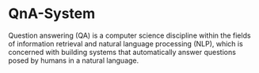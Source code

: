 # QnA-System
Question answering (QA) is a computer science discipline within the fields of information retrieval and natural language processing (NLP), which is concerned with building systems that automatically answer questions posed by humans in a natural language.
